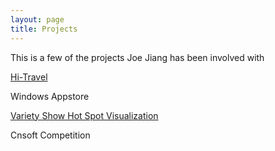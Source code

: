 ```yaml
---
layout: page
title: Projects
---
```


<div>
    <p>This is a few of the projects Joe Jiang has been involved with</p>
    <section>
        <div class="row">
            <div class="col-md-4 col-sm-12 col-xs-12">
                <p><span class="glyphicon glyphicon-calendar"></span> <a href="{{site.url}}2013/09/03/hitravel/">Hi-Travel</a></p>
            </div>
            <div class="col-md-7 col-sm-12 col-sm-offset-1 col-xs-12">
                <p>Windows Appstore</p>
            </div>
        </div>
        <div class="row">
            <div class="col-md-4 col-sm-12 col-xs-12">
                <p><span class="glyphicon glyphicon-calendar"></span> <a href="{{site.url}}variety-show-hot-spot-vis/">Variety Show Hot Spot Visualization</a></p>
            </div>
            <div class="col-md-7 col-sm-12 col-sm-offset-1 col-xs-12">
                <p>Cnsoft Competition</p>
            </div>
        </div>
    </section>
</div>